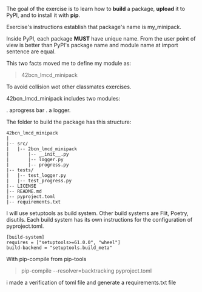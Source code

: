 The goal of the exercise is to learn how to **build** a package, **upload** it
to PyPI, and to install it with **pip**.

Exercise's instructions establish that package's name is my_minipack.

Inside PyPI, each package **MUST** have unique name.
From the user point of view is better than PyPI's package name and module name
at import sentence are equal.


This two facts moved me to define my module as:

> 42bcn_lmcd_minipack

To avoid collision wot other classmates exercises.

42bcn_lmcd_minipack includes two modules:


. aprogress bar
. a logger.

The folder to build the package has this structure:


```
42bcn_lmcd_minipack
|
|-- src/
|   |-- 2bcn_lmcd_minipack
|       |-- __init__.py
|       |-- logger.py
|       |-- progress.py
|-- tests/
|   |-- test_logger.py
|   |-- test_progress.py
|-- LICENSE
|-- README.md
|-- pyproject.toml
|-- requirements.txt
```
I will use setuptools as build system. Other build systems are Flit, Poetry, 
disutils. Each build system has its own instructions for the configuration of pyproject.toml.

```
[build-system]
requires = ["setuptools>=61.0.0", "wheel"]
build-backend = "setuptools.build_meta"
```


With pip-compile from pip-tools
> pip-compile --resolver=backtracking pyproject.toml 

i made a verification of toml file and generate a requirements.txt file